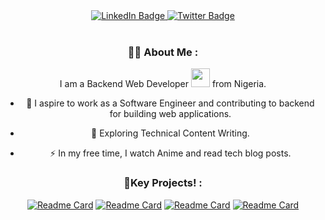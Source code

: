 <div id="header" align="center">
  <div id="badges">
 <a href="https://www.linkedin.com/in/ugobenjamin/">
    <img src="https://img.shields.io/badge/LinkedIn-blue?style=for-the-badge&logo=linkedin&logoColor=white" alt="LinkedIn Badge"/>
  </a> 
 <a href="https://twitter.com/code_benji">
    <img src="https://img.shields.io/badge/Twitter-blue?style=for-the-badge&logo=twitter&logoColor=white" alt="Twitter Badge"/>
  </a>
</div>
<br>

  <img src="https://komarev.com/ghpvc/?username=Benji918 &style=flat-square&color=blue" alt=""/>

### :woman_technologist: About Me :
  I am a Backend Web Developer <img src="https://media.giphy.com/media/WUlplcMpOCEmTGBtBW/giphy.gif" width="30"> from Nigeria.
  - :telescope: I aspire to work as a Software Engineer and contributing to backend for building web applications.

- :seedling: Exploring Technical Content Writing.

- :zap: In my free time, I watch Anime and read tech blog posts.
  
### 🔖Key Projects!  :
  
[![Readme Card](https://github-readme-stats.vercel.app/api/pin/?username=Benji918&repo=Movie-web-scrapper)](https://github.com/Benji918/Movie-web-scrapper) [![Readme Card](https://github-readme-stats.vercel.app/api/pin/?username=Benji918&repo=Python-typing-speed-test
)](https://github.com/Benji918/Python-typing-speed-test)
[![Readme Card](https://github-readme-stats.vercel.app/api/pin/?username=Benji918&repo=Python-Youtube-downloader)](https://github.com/Benji918/Python-Youtube-Downloader) 
[![Readme Card](https://github-readme-stats.vercel.app/api/pin/?username=Benji918&repo=Url-Shortner)](https://github.com/Benji918/Url-Shortner)
  
</div>

